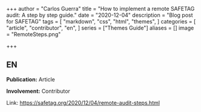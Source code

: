 +++
author = "Carlos Guerra"
title = "How to implement a remote SAFETAG audit: A step by step guide."
date = "2020-12-04"
description = "Blog post for SAFETAG"
tags = [
    "markdown",
    "css",
    "html",
    "themes",
]
categories = [
    "article",
    "contributor",
    "en",
]
series = ["Themes Guide"]
aliases = []
image = "RemoteSteps.png"

+++


## EN
**Publication:** Article

**Involvement:** Contributor

Link: <a href="https://safetag.org/2020/12/04/remote-audit-steps.html" target="_blank">https://safetag.org/2020/12/04/remote-audit-steps.html</a>
